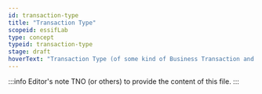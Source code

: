 ```yaml
---
id: transaction-type
title: "Transaction Type"
scopeid: essifLab
type: concept
typeid: transaction-type
stage: draft
hoverText: "Transaction Type (of some kind of Business Transaction and some Party): the Policy, Governed by that Party, and other necessary artifacts (e.g. a Transaction Form) that provide an Actor with all necessary means to conduct a Transaction of this type on behalf of that Party."
---
```


:::info Editor's note
TNO (or others) to provide the content of this file.
:::

